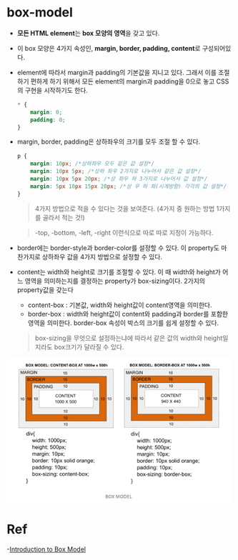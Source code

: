 # box-model

-   **모든 HTML element**는 **box 모양의 영역**을 갖고 있다.

-   이 box 모양은 4가지 속성인, **margin, border, padding, content**로 구성되어있다.

-   element에 따라서 margin과 padding의 기본값을 지니고 있다. 그래서 이를 조절하기 편하게 하기 위해서 모든 element의 margin과 padding을 0으로 놓고 CSS의 구현을 시작하기도 한다.

    ```css
    * {
        margin: 0;
        padding: 0;
    }
    ```

-   margin, border, padding은 상하좌우의 크기를 모두 조절 할 수 있다.

    ```css
    p {
        margin: 10px; /*상하좌우 모두 같은 값 설정*/
        margin: 10px 5px; /*상하 좌우 2가지로 나누어서 같은 값 설정*/
        margin: 10px 5px 20px; /*상 좌우 하 3가지로 나누어서 값 설정*/
        margin: 5px 10px 15px 20px; /*상 우 하 좌(시계방향) 각각의 값 설정*/
    }
    ```

    > 4가지 방법으로 적을 수 있다는 것을 보여준다. (4가지 중 원하는 방법 1가지를 골라서 적는 것!)

    > -top, -bottom, -left, -right 이런식으로 따로 따로 지정이 가능하다.

-   border에는 border-style과 border-color를 설정할 수 있다. 이 property도 마찬가지로 상하좌우 값을 4가지 방법으로 설정할 수 있다.

-   content는 width와 height로 크기를 조절할 수 있다. 이 때 width와 height가 어느 영역을 의미하는지를 결정하는 property가 box-sizing이다. 2가지의 property값을 갖는다

    -   content-box : 기본값, width와 height값이 content영역을 의미한다.
    -   border-box : width와 height값이 content와 padding과 border를 포함한 영역을 의미한다. border-box 속성이 박스의 크기를 쉽게 설정할 수 있다.


    > box-sizing을 무엇으로 설정하는냐에 따라서 같은 값의 width와 height일지라도 box크기가 달라질 수 있다.


![box-model](../image/box-model.PNG)

# Ref

-[Introduction to Box Model](https://medium.com/altcampus/introduction-to-box-model-e237de4f87a3)
